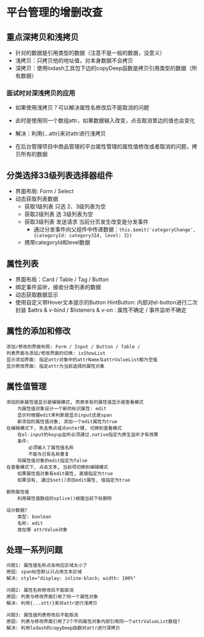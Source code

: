 # 平台管理的增删改查

## 重点深拷贝和浅拷贝

- 针对的数据是引用类型的数据（注意不是一般的数据，没意义）
- 浅拷贝：只拷贝他的地址值，对本身数据不会拷贝
- 深拷贝：使用lodash工具包下边的copyDeep函数是拷贝引用类型的数据（所有数据）

### 面试时对深浅拷贝的应用

- 如果使用浅拷贝？可以解决属性名修改后不能取消的问题
- 此时是使用同一个数组attr，如果数据输入改变，点击取消里边的值也会变化
- 解决：利用{...attr}来对attr进行浅拷贝

- 在后台管理项目中商品管理的平台属性管理的属性值修改或者取消的问题，拷贝所有的数据

## 分类选择33级列表选择器组件

- 界面布局: Form / Select
- 动态获取列表数据
  - 获取1级列表 只选 2、3级列表为空
  - 获取2级列表  选 3级列表为空
  - 获取3级列表 发送请求 当前分页发生改变是分发事件
    - 通过分发事件向父组件中传递数据：`this.$emit('categoryChange', {categoryId: category3Id, level: 3})`
  - 携带categoryId和level数据

## 属性列表

- 界面布局：Card / Table / Tag / Button
- 绑定事件监听，接收分类列表的数据
- 动态获取数据显示
- 使用自定义带Hover文本提示的Button 
        HintButton: 内部对el-button进行二次封装
                    $attrs & v-bind / $listeners & v-on 
        <HintButton>: 属性不确定 / 事件监听不确定

## 属性的添加和修改

    添加/修改的界面布局: Form / Input / Button / Table / 
    列表界面与添加/修改界面的切换: isShowList
    显示添加界面: 指定attr对象中的attrName与attrValueList都为空值
    显示修改界面: 指定attr为当前选择的属性对象

## 属性值管理

    添加的新属性值显示是编辑模式, 而原本有的属性值显示是查看模式
        为属性值对象设计一个新的标识属性: edit
        显示时根据edit来判断是显示input还是span
        新添加的属性值对象, 添加一个edit属性为true
    在编辑模式下, 失去焦点或点enter键, 切换到查看模式
        在el-input的keyup监听必须通过.native指定为原生监听才有效果
        条件:
            必须输入了属性值名称
            不能与已有名称重复
        将属性值对象的edit指定为false
    在查看模式下, 点击文本, 当前项切换到编辑模式
        如果属性值对象有edit属性, 直接指定为true
        如果没有, 通过$set()添加edit属性, 值指定为true

    删除属性值
        利用属性值数组的splice()根据当前下标删除

    设计数据?
        类型: boolean
        名称: edit
        放在哪 attrValue对象

## 处理一系列问题
    问题1: 属性值名称点击响应区域太小了
    原因: span标签默认只占用文本区域
    解决: style="display: inline-block; width: 100%"

    问题2: 属性名称修改后不能取消
    原因: 列表与修改界面引用了同一个属性对象
    解决: 利用{...attr}来对attr进行浅拷贝

    问题3: 属性值列表修改后不能取消
    原因: 列表与修改界面引用了2个不同属性对象内部引用同一个attrValueList数组?
    解决: 利用lodash的copyDeep函数对attr进行深拷贝